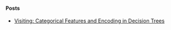 #### Posts
- [Visiting: Categorical Features and Encoding in Decision Trees](https://medium.com/data-design/visiting-categorical-features-and-encoding-in-decision-trees-53400fa65931)
